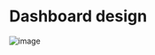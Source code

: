 # Dashboard design

![image](https://github.com/user-attachments/assets/826ec22a-1794-406f-9120-58358019b7f6)



